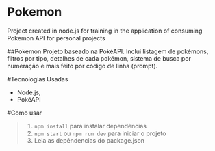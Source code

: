 # Pokemon
Project created in node.js for training in the application of consuming Pokemon API for personal projects

##Pokemon
Projeto baseado na PokéAPI. Inclui listagem de pokémons, filtros por tipo, detalhes de cada pokémon, sistema de busca por numeração e mais feito por código de linha (prompt).

#Tecnologias Usadas
- Node.js,
- PokéAPI

#Como usar
> 1. `npm install` para instalar dependências
> 2. `npm start` ou `npm run dev` para iniciar o projeto
> 3. Leia as depêndencias do package.json
